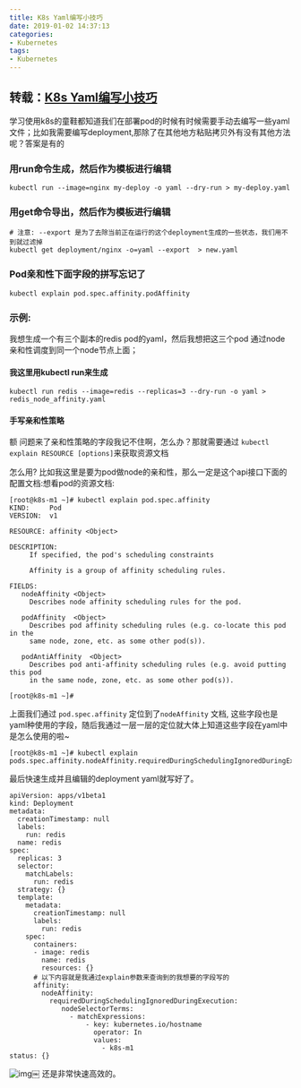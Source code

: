 ```yaml
---
title: K8s Yaml编写小技巧
date: 2019-01-02 14:37:13
categories:
- Kubernetes
tags:
- Kubernetes
---
```


## 转载：[K8s Yaml编写小技巧](https://blog.sctux.com/2018/12/09/k8s-yaml-bian-xie-xiao-ji-qiao/)

学习使用k8s的童鞋都知道我们在部署pod的时候有时候需要手动去编写一些yaml文件；比如我需要编写deployment,那除了在其他地方粘贴拷贝外有没有其他方法呢？答案是有的

<!--more-->

### 用run命令生成，然后作为模板进行编辑

```
kubectl run --image=nginx my-deploy -o yaml --dry-run > my-deploy.yaml 
```

### 用get命令导出，然后作为模板进行编辑

```
# 注意: --export 是为了去除当前正在运行的这个deployment生成的一些状态，我们用不到就过滤掉
kubectl get deployment/nginx -o=yaml --export  > new.yaml
```

### Pod亲和性下面字段的拼写忘记了

```
kubectl explain pod.spec.affinity.podAffinity
```

### 示例:

我想生成一个有三个副本的redis pod的yaml，然后我想把这三个pod 通过node亲和性调度到同一个node节点上面；

#### 我这里用kubectl run来生成

```
kubectl run redis --image=redis --replicas=3 --dry-run -o yaml > redis_node_affinity.yaml
```

#### 手写亲和性策略

额 问题来了亲和性策略的字段我记不住啊，怎么办？那就需要通过
`kubectl explain RESOURCE [options]`来获取资源文档

怎么用?
比如我这里是要为pod做node的亲和性，那么一定是这个api接口下面的配置文档:想看pod的资源文档:

```
[root@k8s-m1 ~]# kubectl explain pod.spec.affinity
KIND:     Pod
VERSION:  v1

RESOURCE: affinity <Object>

DESCRIPTION:
     If specified, the pod's scheduling constraints

     Affinity is a group of affinity scheduling rules.

FIELDS:
   nodeAffinity <Object>
     Describes node affinity scheduling rules for the pod.

   podAffinity  <Object>
     Describes pod affinity scheduling rules (e.g. co-locate this pod in the
     same node, zone, etc. as some other pod(s)).

   podAntiAffinity  <Object>
     Describes pod anti-affinity scheduling rules (e.g. avoid putting this pod
     in the same node, zone, etc. as some other pod(s)).

[root@k8s-m1 ~]#
```

上面我们通过 `pod.spec.affinity` 定位到了`nodeAffinity` 文档, 这些字段也是yaml种使用的字段，随后我通过一层一层的定位就大体上知道这些字段在yaml中是怎么使用的啦~

```
[root@k8s-m1 ~]# kubectl explain pods.spec.affinity.nodeAffinity.requiredDuringSchedulingIgnoredDuringExecution.nodeSelectorTerms.matchExpressions
```

最后快速生成并且编辑的deployment yaml就写好了。

```
apiVersion: apps/v1beta1
kind: Deployment
metadata:
  creationTimestamp: null
  labels:
    run: redis
  name: redis
spec:
  replicas: 3
  selector:
    matchLabels:
      run: redis
  strategy: {}
  template:
    metadata:
      creationTimestamp: null
      labels:
        run: redis
    spec:
      containers:
      - image: redis
        name: redis
        resources: {}
      # 以下内容就是我通过explain参数来查询到的我想要的字段写的
      affinity:
        nodeAffinity:
          requiredDuringSchedulingIgnoredDuringExecution:
             nodeSelectorTerms:
               - matchExpressions:
                   - key: kubernetes.io/hostname
                     operator: In
                     values:
                       - k8s-m1
status: {}
```

![img](https://qcloud.coding.net/u/guomaoqiu/p/guomaoqiu/git/raw/master/uploads/2018/12/15443718852925.jpg)￼
还是非常快速高效的。